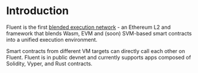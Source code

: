 # Introduction

Fluent is the first [blended execution network](https://mirror.xyz/fluentlabs.eth/8IelEprNblwr1HENCzbp9WFEc7FieEapD5SAiBNUBGA) - an Ethereum L2 and framework that blends Wasm, EVM and (soon) SVM-based smart contracts into a unified execution environment.

Smart contracts from different VM targets can directly call each other on Fluent. Fluent is in public devnet and currently supports apps composed of Solidity, Vyper, and Rust contracts.